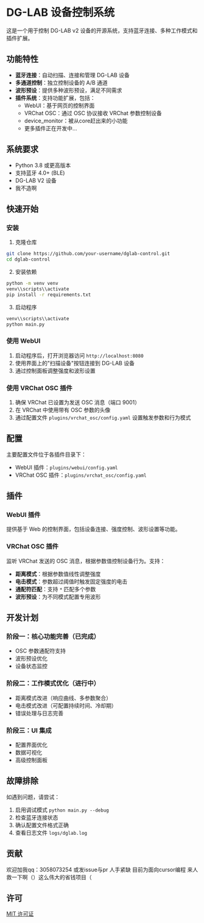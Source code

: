 # DG-LAB 设备控制系统

这是一个用于控制 DG-LAB v2 设备的开源系统，支持蓝牙连接、多种工作模式和插件扩展。

## 功能特性

- **蓝牙连接**：自动扫描、连接和管理 DG-LAB 设备
- **多通道控制**：独立控制设备的 A/B 通道
- **波形预设**：提供多种波形预设，满足不同需求
- **插件系统**：支持功能扩展，包括：
  - WebUI：基于网页的控制界面
  - VRChat OSC：通过 OSC 协议接收 VRChat 参数控制设备
  - device_monitor：被从core赶出来的小功能
  - 更多插件正在开发中...

## 系统要求

- Python 3.8 或更高版本
- 支持蓝牙 4.0+ (BLE)
- DG-LAB V2 设备
- 我不造啊

## 快速开始

### 安装

1. 克隆仓库
```bash
git clone https://github.com/your-username/dglab-control.git
cd dglab-control
```

2. 安装依赖
```bash
python -m venv venv
venv\\scripts\\activate
pip install -r requirements.txt
```

3. 启动程序
```bash
venv\\scripts\\activate
python main.py
```

### 使用 WebUI

1. 启动程序后，打开浏览器访问 `http://localhost:8080`
2. 使用界面上的"扫描设备"按钮连接到 DG-LAB 设备
3. 通过控制面板调整强度和波形设置

### 使用 VRChat OSC 插件

1. 确保 VRChat 已设置为发送 OSC 消息（端口 9001）
2. 在 VRChat 中使用带有 OSC 参数的头像
3. 通过配置文件 `plugins/vrchat_osc/config.yaml` 设置触发参数和行为模式

## 配置

主要配置文件位于各插件目录下：

- WebUI 插件：`plugins/webui/config.yaml`
- VRChat OSC 插件：`plugins/vrchat_osc/config.yaml`

## 插件

### WebUI 插件

提供基于 Web 的控制界面，包括设备连接、强度控制、波形设置等功能。

### VRChat OSC 插件

监听 VRChat 发送的 OSC 消息，根据参数值控制设备行为。支持：

- **距离模式**：根据参数值线性调整强度
- **电击模式**：参数超过阈值时触发固定强度的电击
- **通配符匹配**：支持 `*` 匹配多个参数
- **波形预设**：为不同模式配置专用波形

## 开发计划

### 阶段一：核心功能完善（已完成）
- OSC 参数通配符支持
- 波形预设优化
- 设备状态监控

### 阶段二：工作模式优化（进行中）
- 距离模式改进（响应曲线、多参数聚合）
- 电击模式改进（可配置持续时间、冷却期）
- 错误处理与日志完善

### 阶段三：UI 集成
- 配置界面优化
- 数据可视化
- 高级控制面板

## 故障排除

如遇到问题，请尝试：

1. 启用调试模式 `python main.py --debug`
2. 检查蓝牙连接状态
3. 确认配置文件格式正确
4. 查看日志文件 `logs/dglab.log`

## 贡献

欢迎加我qq：3058073254 或发issue与pr
人手紧缺 目前为面向cursor编程 来人救一下啊（）这么伟大的省钱项目（

## 许可

[MIT 许可证](LICENSE) 